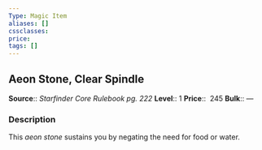 ```yaml
---
Type: Magic Item
aliases: []
cssclasses:
price: 
tags: []
---
```


## Aeon Stone, Clear Spindle

**Source**:: _Starfinder Core Rulebook pg. 222_
**Level**:: 1
**Price**::  245
**Bulk**:: —

### Description

This _aeon stone_ sustains you by negating the need for food or water.
